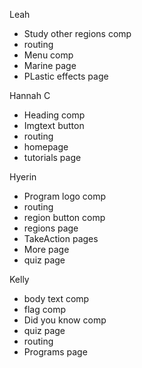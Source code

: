 
Leah
- Study other regions comp
- routing
- Menu comp
- Marine page
- PLastic effects page

Hannah C
- Heading comp
- Imgtext button
- routing
- homepage
- tutorials page

Hyerin
- Program logo comp
- routing
- region button comp
- regions page
- TakeAction pages
- More page
- quiz page

Kelly
- body text comp
- flag comp
- Did you know comp
- quiz page
- routing
- Programs page
